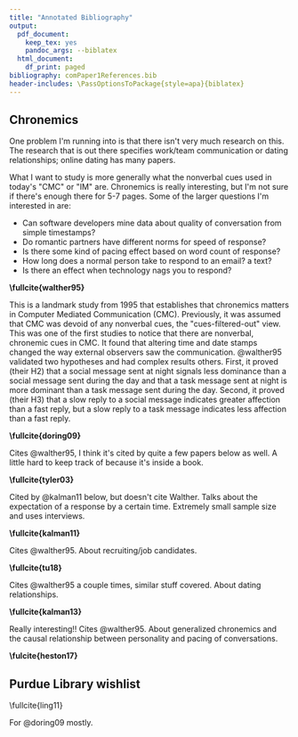 ```yaml
---
title: "Annotated Bibliography"
output:
  pdf_document:
    keep_tex: yes
    pandoc_args: --biblatex
  html_document:
    df_print: paged
bibliography: comPaper1References.bib
header-includes: \PassOptionsToPackage{style=apa}{biblatex}
---
```




## Chronemics

One problem I'm running into is that there isn't very much
research on this. The research that is out there specifies
work/team communication or dating relationships; online dating
has many papers. 

What I want to study is more generally what the nonverbal cues
used in today's "CMC" or "IM" are. Chronemics is really
interesting, but I'm not sure if there's enough there for 5-7
pages. Some of the larger questions I'm interested in are:

- Can software developers mine data about quality
of conversation from simple timestamps?
- Do romantic partners have
different norms for speed of response?
- Is there some kind of
pacing effect based on word count of response? 
- How long does a
normal person take to respond to an email? a text? 
- Is there an
effect when technology nags you to respond?

**\fullcite{walther95}**

This is a landmark study from 1995 that establishes that chronemics matters in 
Computer Mediated Communication (CMC). Previously, it was assumed that CMC was
devoid of any nonverbal cues, the "cues-filtered-out" view. This was one of the first studies to notice that there are nonverbal, chronemic cues in CMC. It 
found that altering time and date stamps changed the way external observers
saw the communication. @walther95 validated two hypotheses and had complex results others. First, it proved (their H2) that a social message sent at night
signals less dominance than a social message sent during the day and that a task
message sent at night is more dominant than a task message sent during the day.
Second, it proved (their H3) that a slow reply to a social message indicates
greater affection than a fast reply, but a slow reply to a task message 
indicates less affection than a fast reply. 


**\fullcite{doring09}**

Cites @walther95, I think it's cited by quite a few papers below as well. A
little hard to keep track of because it's inside a book. 

**\fullcite{tyler03}**

Cited by @kalman11 below, but doesn't cite Walther. Talks about the expectation
of a response by a certain time. Extremely small sample size and uses interviews.

**\fullcite{kalman11}**

Cites @walther95. About recruiting/job candidates.

**\fullcite{tu18}**

Cites @walther95 a couple times, similar stuff covered. About dating
relationships.

**\fullcite{kalman13}**

Really interesting!! Cites @walther95. About generalized chronemics and the
causal relationship between personality and pacing of conversations.

**\fulcite{heston17}**



## Purdue Library wishlist

\fullcite{ling11} 

For @doring09 mostly. 








